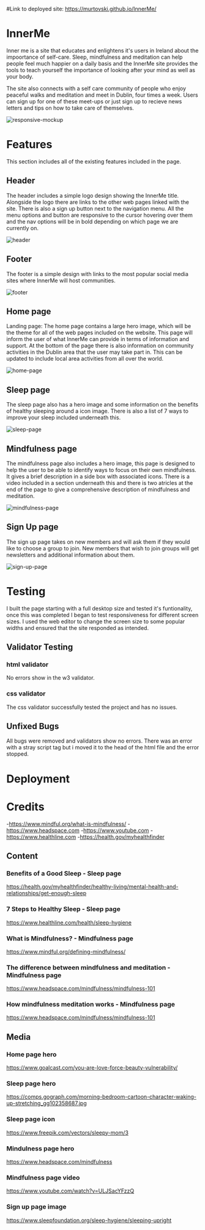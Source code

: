 #Link to deployed site: https://murtovski.github.io/InnerMe/

# InnerMe

Inner me is a site that educates and enlightens it's users in Ireland about the impoortance of self-care. Sleep, mindfulness and meditation can help people feel much happier on a daily basis and the InnerMe site provides the tools to teach yourself the importance of looking after your mind as well as your body.

The site also connects with a self care community of people who enjoy peaceful walks and meditation and meet in Dublin, four times a week. Users can sign up for one of these meet-ups or just sign up to recieve news letters and tips on how to take care of themselves.

![responsive-mockup](https://github.com/murtovski/InnerMe/blob/main/media/responsive.png)

# Features
This section includes all of the existing features included in the page.

## Header
The header includes a simple logo design showing the InnerMe title. Alongside the logo there are links to the other web pages linked with the site. There is also a sign up button next to the navigation menu. All the menu options and button are responsive to the cursor hovering over them and the nav options will be in bold depending on which page we are currently on.

![header](https://github.com/murtovski/InnerMe/blob/main/media/Header.png)

## Footer
The footer is a simple design with links to the most popular social media sites where InnerMe will host communities.

![footer](https://github.com/murtovski/InnerMe/blob/main/media/Footer.png)

## Home page
Landing page:
The home page contains a large hero image, which will be the theme for all of the web pages included on the website. This page will inform the user of what InnerMe can provide in terms of information and support. At the bottom of the page there is also information on community activities in the Dublin area that the user may take part in. This can be updated to include local area activities from all over the world.

![home-page](https://github.com/murtovski/InnerMe/blob/main/media/Homepage.png)

## Sleep page
The sleep page also has a hero image and some information on the benefits of healthy sleeping around a icon image. There is also a list of 7 ways to improve your sleep included underneath this.

![sleep-page](https://github.com/murtovski/InnerMe/blob/main/media/Sleep-page.png)

## Mindfulness page
The mindfulness page also includes a hero image, this page is designed to help the user to be able to identify ways to focus on their own mindfulness. It gives a brief description in a side box with associated icons. There is a video included in a section underneath this and there is two atricles at the end of the page to give a comprehensive description of mindfulness and meditation.

![mindfulness-page](https://github.com/murtovski/InnerMe/blob/main/media/Mindfulness-page.png)

## Sign Up page
The sign up page takes on new members and will ask them if they would like to choose a group to join. New members that wish to join groups will get newsletters and additional information about them.

![sign-up-page](https://github.com/murtovski/InnerMe/blob/main/media/sign-up-page.png)

# Testing

I built the page starting with a full desktop size and tested it's funtionality, once this was completed I began to test responsiveness for different screen sizes. I used the web editor to change the screen size to some popular widths and ensured that the site responded as intended.

## Validator Testing

### html validator
No errors show in the w3 validator.

### css validator
The css validator successfully tested the project and has no issues.


## Unfixed Bugs
All bugs were removed and validators show no errors. There was an error with a stray script tag but i moved it to the head of the html file and the error stopped.

# Deployment

# Credits
-https://www.mindful.org/what-is-mindfulness/
-https://www.headspace.com
-https://www.youtube.com
-https://www.healthline.com
-https://health.gov/myhealthfinder

## Content
### Benefits of a Good Sleep - Sleep page
https://health.gov/myhealthfinder/healthy-living/mental-health-and-relationships/get-enough-sleep
### 7 Steps to Healthy Sleep - Sleep page
https://www.healthline.com/health/sleep-hygiene
### What is Mindfulness? - Mindfulness page
https://www.mindful.org/defining-mindfulness/
### The difference between mindfulness and meditation - Mindfulness page
https://www.headspace.com/mindfulness/mindfulness-101
### How mindfulness meditation works - Mindfulness page
https://www.headspace.com/mindfulness/mindfulness-101


## Media
### Home page hero
https://www.goalcast.com/you-are-love-force-beauty-vulnerability/
### Sleep page hero
https://comps.gograph.com/morning-bedroom-cartoon-character-waking-up-stretching_gg102358687.jpg
### Sleep page icon
https://www.freepik.com/vectors/sleepy-mom/3
### Mindulness page hero
https://www.headspace.com/mindfulness
### Mindfulness page video
https://www.youtube.com/watch?v=ULJSacYFzzQ
### Sign up page image 
https://www.sleepfoundation.org/sleep-hygiene/sleeping-upright
